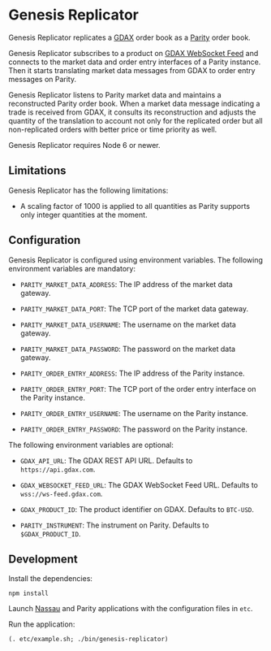 # Genesis Replicator

Genesis Replicator replicates a [GDAX][] order book as a [Parity][] order
book.

  [GDAX]: https://www.gdax.com
  [Parity]: https://github.com/paritytrading/parity

Genesis Replicator subscribes to a product on [GDAX WebSocket Feed][] and
connects to the market data and order entry interfaces of a Parity instance.
Then it starts translating market data messages from GDAX to order entry
messages on Parity.

  [GDAX WebSocket Feed]: https://docs.gdax.com/#websocket-feed

Genesis Replicator listens to Parity market data and maintains a reconstructed
Parity order book. When a market data message indicating a trade is received
from GDAX, it consults its reconstruction and adjusts the quantity of the
translation to account not only for the replicated order but all non-replicated
orders with better price or time priority as well.

Genesis Replicator requires Node 6 or newer.

## Limitations

Genesis Replicator has the following limitations:

- A scaling factor of 1000 is applied to all quantities as Parity supports
  only integer quantities at the moment.

## Configuration

Genesis Replicator is configured using environment variables. The following
environment variables are mandatory:

- `PARITY_MARKET_DATA_ADDRESS`: The IP address of the market data gateway.

- `PARITY_MARKET_DATA_PORT`: The TCP port of the market data gateway.

- `PARITY_MARKET_DATA_USERNAME`: The username on the market data gateway.

- `PARITY_MARKET_DATA_PASSWORD`: The password on the market data gateway.

- `PARITY_ORDER_ENTRY_ADDRESS`: The IP address of the Parity instance.

- `PARITY_ORDER_ENTRY_PORT`: The TCP port of the order entry interface on the
  Parity instance.

- `PARITY_ORDER_ENTRY_USERNAME`: The username on the Parity instance.

- `PARITY_ORDER_ENTRY_PASSWORD`: The password on the Parity instance.

The following environment variables are optional:

- `GDAX_API_URL`: The GDAX REST API URL. Defaults to `https://api.gdax.com`.

- `GDAX_WEBSOCKET_FEED_URL`: The GDAX WebSocket Feed URL. Defaults to
  `wss://ws-feed.gdax.com`.

- `GDAX_PRODUCT_ID`: The product identifier on GDAX. Defaults to `BTC-USD`.

- `PARITY_INSTRUMENT`: The instrument on Parity. Defaults to `$GDAX_PRODUCT_ID`.

## Development

Install the dependencies:

```
npm install
```

Launch [Nassau][] and Parity applications with the configuration files in `etc`.

  [Nassau]: https://github.com/paritytrading/nassau

Run the application:

```
(. etc/example.sh; ./bin/genesis-replicator)
```
